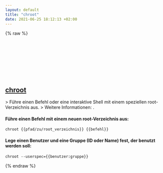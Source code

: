 ```yaml
---
layout: default
title: "chroot"
date: 2021-06-25 18:12:13 +02:00
---
```

{% raw %}
<h2 id="chroot">
  <a href="/de/common/chroot.html">chroot</a> <a href="#chroot"><svg class="icon">
    <use href="/assets/images/unicode_sprite.svg#link" />
  </svg></a>
</h2>
> Führe einen Befehl oder eine interaktive Shell mit einem speziellen root-Verzeichnis aus.
> Weitere Informationen: <https://www.gnu.org/software/coreutils/chroot>.

#### Führe einen Befehl mit einem neuen root-Verzeichnis aus:
```shell
chroot {{pfad/zu/root_verzeichnis}} {{befehl}}
```
#### Lege einen Benutzer und eine Gruppe (ID oder Name) fest, der benutzt werden soll:
```shell
chroot --userspec={{benutzer:gruppe}}
```
{% endraw %}
